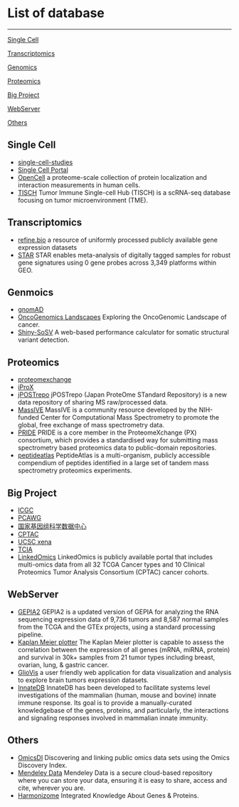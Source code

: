 # List of database
-------------------------------------

[Single Cell](#single-cell)  

[Transcriptomics](#transcriptomics)  

[Genomics](#genomics)  

[Proteomics](#proteomics)  

[Big Project](#big-project)  

[WebServer](#webserver)  

[Others](#others)  



## Single Cell
- [single-cell-studies](https://www.nxn.se/single-cell-studies)
- [Single Cell Portal](https://singlecell.broadinstitute.org/single_cell)
- [OpenCell](https://opencell.czbiohub.org/) a proteome-scale collection of protein localization and interaction measurements in human cells.
- [TISCH](http://tisch.comp-genomics.org/home/) Tumor Immune Single-cell Hub (TISCH) is a scRNA-seq database focusing on tumor microenvironment (TME).

## Transcriptomics
- [refine.bio](https://www.refine.bio)  a resource of uniformly processed publicly available gene expression datasets
- [STAR](http://stargeo.org/) STAR enables meta-analysis of digitally tagged samples for robust gene signatures using 0 gene probes across 3,349 platforms within GEO.

## Genmoics
- [gnomAD](https://gnomad.broadinstitute.org/)
- [OncoGenomics Landscapes](https://oglandscapes.irbbarcelona.org/) Exploring the OncoGenomic Landscape of cancer.
- [Shiny-SoSV](https://hcpcg.shinyapps.io/shiny-sosv/) A web-based performance calculator for somatic structural variant detection.

## Proteomics
- [proteomexchange](http://proteomecentral.proteomexchange.org/cgi/GetDataset)
- [iProX](https://www.iprox.cn/)
- [jPOSTrepo](https://repository.jpostdb.org/) jPOSTrepo (Japan ProteOme STandard Repository) is a new data repository of sharing MS raw/processed data.
- [MassIVE](https://massive.ucsd.edu/ProteoSAFe/static/massive.jsp) MassIVE is a community resource developed by the NIH-funded Center for Computational Mass Spectrometry to promote the global, free exchange of mass spectrometry data.
- [PRIDE](https://www.ebi.ac.uk/pride/) PRIDE is a core member in the ProteomeXchange (PX) consortium, which provides a standardised way for submitting mass spectrometry based proteomics data to public-domain repositories.
- [peptideatlas](http://www.peptideatlas.org/) PeptideAtlas is a multi-organism, publicly accessible compendium of peptides identified in a large set of tandem mass spectrometry proteomics experiments.

## Big Project
- [ICGC](https://dcc.icgc.org/)
- [PCAWG](https://dcc.icgc.org/pcawg)
- [国家基因组科学数据中心](https://ngdc.cncb.ac.cn/)
- [CPTAC](https://proteomics.cancer.gov/data-portal)
- [UCSC xena](http://xena.ucsc.edu/)
- [TCIA](https://www.cancerimagingarchive.net/)
- [LinkedOmics](http://www.linkedomics.org/login.php) LinkedOmics is publicly available portal that includes multi-omics data from all 32 TCGA Cancer types and 10 Clinical Proteomics Tumor Analysis Consortium (CPTAC) cancer cohorts.

## WebServer
- [GEPIA2](http://gepia2.cancer-pku.cn/#index) GEPIA2 is a updated version of GEPIA for analyzing the RNA sequencing expression data of 9,736 tumors and 8,587 normal samples from the TCGA and the GTEx projects, using a standard processing pipeline.
- [Kaplan Meier plotter](https://kmplot.com/analysis/) The Kaplan Meier plotter is capable to assess the correlation between the expression of all genes (mRNA, miRNA, protein) and survival in 30k+ samples from 21 tumor types including breast, ovarian, lung, & gastric cancer.
- [GlioVis](http://gliovis.bioinfo.cnio.es/) a user friendly web application for data visualization and analysis to explore brain tumors expression datasets.
- [InnateDB](https://www.innatedb.com/index.jsp) InnateDB has been developed to facilitate systems level investigations of the mammalian (human, mouse and bovine) innate immune response. Its goal is to provide a manually-curated knowledgebase of the genes, proteins, and particularly, the interactions and signaling responses involved in mammalian innate immunity.


## Others
- [OmicsDI](https://www.omicsdi.org/) Discovering and linking public omics data sets using the Omics Discovery Index.
- [Mendeley Data](https://data.mendeley.com/) Mendeley Data is a secure cloud-based repository where you can store your data, ensuring it is easy to share, access and cite, wherever you are.
- [Harmonizome](https://maayanlab.cloud/Harmonizome/) Integrated Knowledge About Genes & Proteins.
